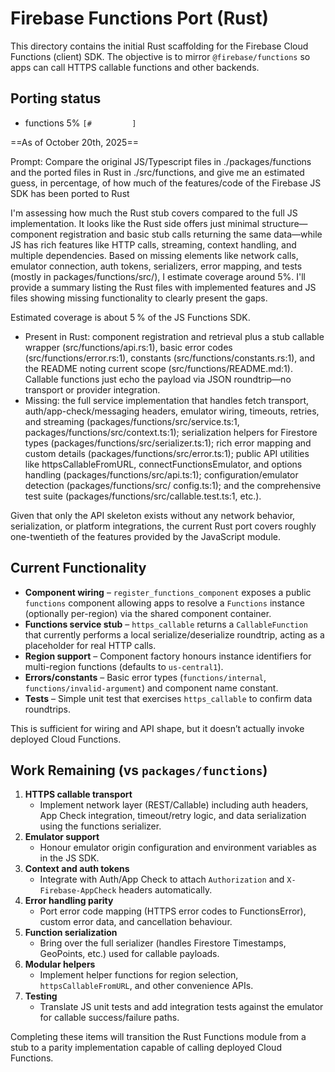 # Firebase Functions Port (Rust)

This directory contains the initial Rust scaffolding for the Firebase Cloud Functions (client) SDK. The objective is to
mirror `@firebase/functions` so apps can call HTTPS callable functions and other backends.


## Porting status

- functions 5% `[#         ]`

==As of October 20th, 2025== 

Prompt: Compare the original JS/Typescript files in ./packages/functions and the ported files in Rust in ./src/functions, and give me an estimated guess, in percentage, of how much of the features/code of the Firebase JS SDK has been ported to Rust

I'm assessing how much the Rust stub covers compared to the full JS implementation. It looks like the Rust side offers
  just minimal structure—component registration and basic stub calls returning the same data—while JS has rich features
  like HTTP calls, streaming, context handling, and multiple dependencies. Based on missing elements like network
  calls, emulator connection, auth tokens, serializers, error mapping, and tests (mostly in packages/functions/src/),
  I estimate coverage around 5%. I'll provide a summary listing the Rust files with implemented features and JS files
  showing missing functionality to clearly present the gaps.

Estimated coverage is about 5 % of the JS Functions SDK.

  - Present in Rust: component registration and retrieval plus a stub callable wrapper (src/functions/api.rs:1), basic
  error codes (src/functions/error.rs:1), constants (src/functions/constants.rs:1), and the README noting current scope
  (src/functions/README.md:1). Callable functions just echo the payload via JSON roundtrip—no transport or provider
  integration.
  - Missing: the full service implementation that handles fetch transport, auth/app-check/messaging headers, emulator
  wiring, timeouts, retries, and streaming (packages/functions/src/service.ts:1, packages/functions/src/context.ts:1);
  serialization helpers for Firestore types (packages/functions/src/serializer.ts:1); rich error mapping and custom
  details (packages/functions/src/error.ts:1); public API utilities like httpsCallableFromURL, connectFunctionsEmulator,
  and options handling (packages/functions/src/api.ts:1); configuration/emulator detection (packages/functions/src/
  config.ts:1); and the comprehensive test suite (packages/functions/src/callable.test.ts:1, etc.).

  Given that only the API skeleton exists without any network behavior, serialization, or platform integrations, the
  current Rust port covers roughly one-twentieth of the features provided by the JavaScript module.



## Current Functionality

- **Component wiring** – `register_functions_component` exposes a public `functions` component allowing apps to resolve a
  `Functions` instance (optionally per-region) via the shared component container.
- **Functions service stub** – `https_callable` returns a `CallableFunction` that currently performs a local
  serialize/deserialize roundtrip, acting as a placeholder for real HTTP calls.
- **Region support** – Component factory honours instance identifiers for multi-region functions (defaults to
  `us-central1`).
- **Errors/constants** – Basic error types (`functions/internal`, `functions/invalid-argument`) and component name
  constant.
- **Tests** – Simple unit test that exercises `https_callable` to confirm data roundtrips.

This is sufficient for wiring and API shape, but it doesn’t actually invoke deployed Cloud Functions.

## Work Remaining (vs `packages/functions`)

1. **HTTPS callable transport**
   - Implement network layer (REST/Callable) including auth headers, App Check integration, timeout/retry logic, and
     data serialization using the functions serializer.
2. **Emulator support**
   - Honour emulator origin configuration and environment variables as in the JS SDK.
3. **Context and auth tokens**
   - Integrate with Auth/App Check to attach `Authorization` and `X-Firebase-AppCheck` headers automatically.
4. **Error handling parity**
   - Port error code mapping (HTTPS error codes to FunctionsError), custom error data, and cancellation behaviour.
5. **Function serialization**
   - Bring over the full serializer (handles Firestore Timestamps, GeoPoints, etc.) used for callable payloads.
6. **Modular helpers**
   - Implement helper functions for region selection, `httpsCallableFromURL`, and other convenience APIs.
7. **Testing**
   - Translate JS unit tests and add integration tests against the emulator for callable success/failure paths.

Completing these items will transition the Rust Functions module from a stub to a parity implementation capable of
calling deployed Cloud Functions.
